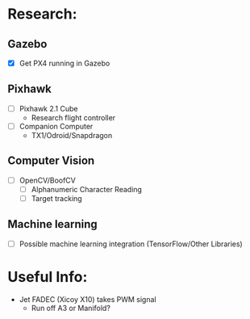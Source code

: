 
# Research:

## Gazebo
- [x] Get PX4 running in Gazebo

## Pixhawk
- [ ] Pixhawk 2.1 Cube
  - Research flight controller
- [ ] Companion Computer
  - TX1/Odroid/Snapdragon  

## Computer Vision
- [ ] OpenCV/BoofCV
  - [ ] Alphanumeric Character Reading
  - [ ] Target tracking

## Machine learning
- [ ] Possible machine learning integration (TensorFlow/Other Libraries)


# Useful Info:
* Jet FADEC (Xicoy X10) takes PWM signal
  * Run off A3 or Manifold?
